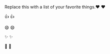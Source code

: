 Replace this with a list of your favorite things.❤️	:heart:

👍	:+1:

😄	:smile:

✨	:sparkles:

🎉	:tada:
